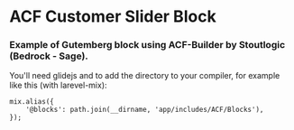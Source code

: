 # ACF Customer Slider Block
### Example of Gutemberg block using ACF-Builder by Stoutlogic (Bedrock - Sage).

You'll need glidejs and to add the directory to your compiler, for example like this (with larevel-mix):
```
mix.alias({
    '@blocks': path.join(__dirname, 'app/includes/ACF/Blocks'),
});
```
